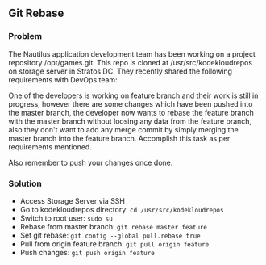 ## Git Rebase

### Problem

The Nautilus application development team has been working on a project repository /opt/games.git. This repo is cloned
at /usr/src/kodekloudrepos on storage server in Stratos DC. They recently shared the following requirements with DevOps
team:

One of the developers is working on feature branch and their work is still in progress, however there are some changes
which have been pushed into the master branch, the developer now wants to rebase the feature branch with the master
branch without loosing any data from the feature branch, also they don't want to add any merge commit by simply merging
the master branch into the feature branch. Accomplish this task as per requirements mentioned.

Also remember to push your changes once done.

### Solution

- Access Storage Server via SSH
- Go to kodekloudrepos directory: `cd /usr/src/kodekloudrepos`
- Switch to root user: `sudo su`
- Rebase from master branch: `git rebase master feature`
- Set git rebase: `git config --global pull.rebase true`
- Pull from origin feature branch: `git pull origin feature`
- Push changes: `git push origin feature`